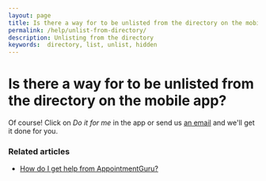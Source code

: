 ```yaml
---
layout: page
title: Is there a way for to be unlisted from the directory on the mobile app?
permalink: /help/unlist-from-directory/
description: Unlisting from the directory
keywords:  directory, list, unlist, hidden
---
```


# Is there a way for to be unlisted from the directory on the mobile app?

Of course! Click on *Do it for me* in the app or send us [an email](mailto:support@appointmentguru.co) and we'll get it done for you.

### Related articles

* [How do I get help from AppointmentGuru?](/help/how-do-I-get-help)
